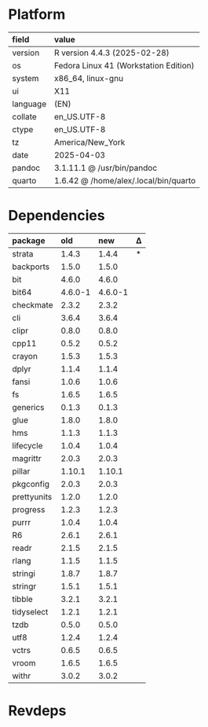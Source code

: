 # Platform

|field    |value                                 |
|:--------|:-------------------------------------|
|version  |R version 4.4.3 (2025-02-28)          |
|os       |Fedora Linux 41 (Workstation Edition) |
|system   |x86_64, linux-gnu                     |
|ui       |X11                                   |
|language |(EN)                                  |
|collate  |en_US.UTF-8                           |
|ctype    |en_US.UTF-8                           |
|tz       |America/New_York                      |
|date     |2025-04-03                            |
|pandoc   |3.1.11.1 @ /usr/bin/pandoc            |
|quarto   |1.6.42 @ /home/alex/.local/bin/quarto |


# Dependencies

|package     |old     |new     |Δ  |
|:-----------|:-------|:-------|:--|
|strata      |1.4.3   |1.4.4   |*  |
|backports   |1.5.0   |1.5.0   |   |
|bit         |4.6.0   |4.6.0   |   |
|bit64       |4.6.0-1 |4.6.0-1 |   |
|checkmate   |2.3.2   |2.3.2   |   |
|cli         |3.6.4   |3.6.4   |   |
|clipr       |0.8.0   |0.8.0   |   |
|cpp11       |0.5.2   |0.5.2   |   |
|crayon      |1.5.3   |1.5.3   |   |
|dplyr       |1.1.4   |1.1.4   |   |
|fansi       |1.0.6   |1.0.6   |   |
|fs          |1.6.5   |1.6.5   |   |
|generics    |0.1.3   |0.1.3   |   |
|glue        |1.8.0   |1.8.0   |   |
|hms         |1.1.3   |1.1.3   |   |
|lifecycle   |1.0.4   |1.0.4   |   |
|magrittr    |2.0.3   |2.0.3   |   |
|pillar      |1.10.1  |1.10.1  |   |
|pkgconfig   |2.0.3   |2.0.3   |   |
|prettyunits |1.2.0   |1.2.0   |   |
|progress    |1.2.3   |1.2.3   |   |
|purrr       |1.0.4   |1.0.4   |   |
|R6          |2.6.1   |2.6.1   |   |
|readr       |2.1.5   |2.1.5   |   |
|rlang       |1.1.5   |1.1.5   |   |
|stringi     |1.8.7   |1.8.7   |   |
|stringr     |1.5.1   |1.5.1   |   |
|tibble      |3.2.1   |3.2.1   |   |
|tidyselect  |1.2.1   |1.2.1   |   |
|tzdb        |0.5.0   |0.5.0   |   |
|utf8        |1.2.4   |1.2.4   |   |
|vctrs       |0.6.5   |0.6.5   |   |
|vroom       |1.6.5   |1.6.5   |   |
|withr       |3.0.2   |3.0.2   |   |

# Revdeps

